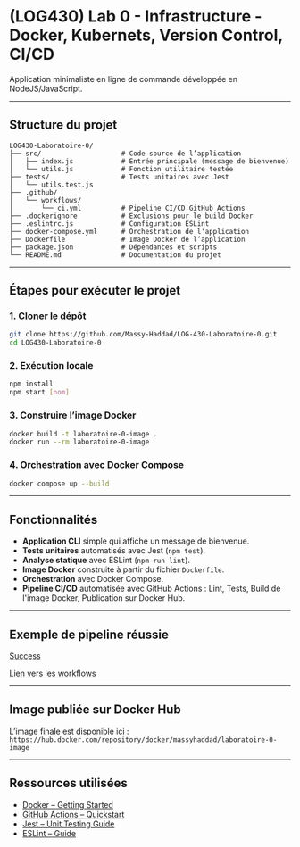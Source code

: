 # (LOG430) Lab 0 - Infrastructure - Docker, Kubernets, Version Control, CI/CD

Application minimaliste en ligne de commande développée en NodeJS/JavaScript.

---

## Structure du projet
```
LOG430-Laboratoire-0/
├── src/                    # Code source de l’application
│   ├── index.js            # Entrée principale (message de bienvenue)
│   └── utils.js            # Fonction utilitaire testée
├── tests/                  # Tests unitaires avec Jest
│   └── utils.test.js
├── .github/
│   └── workflows/
│       └── ci.yml          # Pipeline CI/CD GitHub Actions
├── .dockerignore           # Exclusions pour le build Docker
├── .eslintrc.js            # Configuration ESLint
├── docker-compose.yml      # Orchestration de l'application
├── Dockerfile              # Image Docker de l’application
├── package.json            # Dépendances et scripts
└── README.md               # Documentation du projet
```

---

## Étapes pour exécuter le projet

### 1. Cloner le dépôt
```bash
git clone https://github.com/Massy-Haddad/LOG-430-Laboratoire-0.git
cd LOG430-Laboratoire-0
```

### 2. Exécution locale
```bash
npm install
npm start [nom]
```

### 3. Construire l’image Docker
```bash
docker build -t laboratoire-0-image .
docker run --rm laboratoire-0-image
```

### 4. Orchestration avec Docker Compose
```bash
docker compose up --build
```

---

## Fonctionnalités

- **Application CLI** simple qui affiche un message de bienvenue.
- **Tests unitaires** automatisés avec Jest (`npm test`).
- **Analyse statique** avec ESLint (`npm run lint`).
- **Image Docker** construite à partir du fichier `Dockerfile`.
- **Orchestration** avec Docker Compose.
- **Pipeline CI/CD** automatisée avec GitHub Actions : Lint, Tests, Build de l'image Docker, Publication sur Docker Hub.

---

## Exemple de pipeline réussie

[Success](https://github.com/Massy-Haddad/LOG-430-Laboratoire-0/actions/runs/15000400328)

[Lien vers les workflows](https://github.com/Massy-Haddad/LOG-430-Laboratoire-0/actions)

---

## Image publiée sur Docker Hub

L’image finale est disponible ici :  
`https://hub.docker.com/repository/docker/massyhaddad/laboratoire-0-image`

---

## Ressources utilisées

- [Docker – Getting Started](https://docs.docker.com/get-started/)
- [GitHub Actions – Quickstart](https://docs.github.com/en/actions/quickstart)
- [Jest – Unit Testing Guide](https://jestjs.io/)
- [ESLint – Guide](https://eslint.org/)
